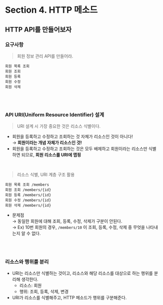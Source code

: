 # Section 4. HTTP 메소드
## HTTP API를 만들어보자
### 요구사항
> 회원 정보 관리 API를 만들어라.
```
회원 목록 조회
회원 조회
회원 등록
회원 수정
회원 삭제
```
<br>
<br>

### API URI(Uniform Resource Identifier) 설계
> URI 설계 시 가장 중요한 것은 리소스 식별이다.
- 회원을 등록하고 수정하고 조회하는 것 자체가 리소스인 것이 아니다! <br>
→ **회원이라는 개념 자체가 리소스인 것!**
- 회원을 등록하고 수정하고 조회하는 것은 모두 배제하고 회원이라는 리소스만 식별하면 되므로, **회원 리소스를 URI에 맵핑**
<br>

> 리소스 식별, URI 계층 구조 활용
```
회원 목록 조회 /members
회원 조회 /members/{id}
회원 등록 /members/{id}
회원 수정 /members/{id}
회원 삭제 /members/{id}
```
- 문제점 <br>
→ 동일한 회원에 대해 조회, 등록, 수정, 삭제가 구분이 안된다. <br>
→ Ex) 10번 회원의 경우, `/members/10` 이 조회, 등록, 수정, 삭제 중 무엇을 나타내는지 알 수 없다.
<br>
<br>

### 리소스와 행위를 분리
- URI는 리소스만 식별하는 것이고, 리소스와 해당 리소스를 대상으로 하는 행위를 분리해 생각한다.
  - 리소스: 회원
  - 행위: 조회, 등록, 삭제, 변경
- URI가 리소스를 식별해주고, HTTP 메소드가 행위를 구분해준다.
